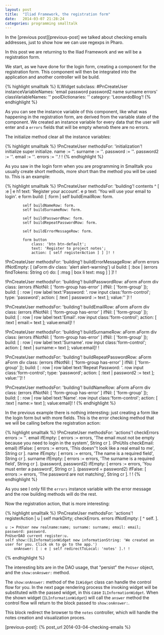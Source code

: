 ```yaml
---
layout: post
title:  "Iliad Framework, the registration form"
date:   2014-03-07 21:28:24
categories: programming smalltalk
---
```


In the [previous post][previous-post] we talked about checking emails
addresses, just to show how we can use regexps in Pharo.

In this post we are returning to the Iliad Framework and we will be a
registration form.

We start, as we have done for the login form, creating a component for
the registration form. This component will then be integrated into the
application and another controller will be build.

{% highlight smalltalk %}
ILWidget subclass: #PnCreateUser
	instanceVariableNames: 'email password password2 name surname errors'
	classVariableNames: ''
	poolDictionaries: ''
	category: 'LeonardoBlog'!
{% endhighlight %}

As you can see the instance variable of this component, like what was
happening in the registration form, are derived from the variable
state of the component. We created an instance variable for every data
that the user will enter and a `errors` fields that will be empty whenxb
there are no errors.

The initialize method clear all the instance variables:

{% highlight smalltalk %}
!PnCreateUser methodsFor: 'initialization'!
initialize
	super initialize.
	name := ''.
	surname := ''.
	password := ''.
	password2 := ''.
	email := ''.
	errors := ''.! !
{% endhighlight %}

As you saw in the login form when you are programming in Smalltalk you
usually create short methods, more short than the method you will be
used to. This is an example:


{% highlight smalltalk %}
!PnCreateUser methodsFor: 'building'!
contents
	^ [ :e | 
	e h1 text: 'Register your account'.
	e p
		text:
			'You will use your email to login'.
	e form
		build: [ :form | 
			self buildEmailRow: form.
			
			self buildNameRow: form.
			self buildSurnameRow: form.
			
			self buildPasswordRow: form.
			self buildRepeatPasswordRow: form.
			
			self buildErrorMessageRow: form.
			
			form button
				class: 'btn btn-default';
				text: 'Register to project notes';
				action: [ self registerAction ] ] ]! !

!PnCreateUser methodsFor: 'building'!
buildErrorMessageRow: aForm
	errors
		ifNotEmpty: [ (aForm div class: 'alert alert-warning') ul
		build: [ :box | (errors findTokens: String cr) do: [ :msg | box li text: msg ] ] ]! !

!PnCreateUser methodsFor: 'building'!
buildPasswordRow: aForm
	aForm div class: (errors ifNotNil: [ 'form-group has-error' ] ifNil:  [ 'form-group' ]);
			build: [ : row | 
				row label text:'Password: '.
				row input class:'form-control';  type: 'password'; action: [ :text | password := text ]; value:'' ]! !

!PnCreateUser methodsFor: 'building'!
buildEmailRow: aForm
	aForm div class: (errors ifNotNil: [ 'form-group has-error' ] ifNil:  [ 'form-group' ]);
			build: [ : row | 
				row label text:'Email'.
				row input class:'form-control'; action: [ :text | email:= text ]; value:email]! !

!PnCreateUser methodsFor: 'building'!
buildSurnameRow: aForm
	aForm div class: (errors ifNotNil: [ 'form-group has-error' ] ifNil:  [ 'form-group' ]);
			build: [ : row | 
				row label text:'Surname'.
				row input class:'form-control'; action: [ :text | surname:= text ]; value:email]! !

!PnCreateUser methodsFor: 'building'!
buildRepeatPasswordRow: aForm
	aForm div class: (errors ifNotNil: [ 'form-group has-error' ] ifNil:  [ 'form-group' ]);
			build: [ : row | 
				row label text:'Repeat Password: '.
				row input class:'form-control'; type: 'password'; action: [ :text | password2 := text ]; value:'']! !

!PnCreateUser methodsFor: 'building'!
buildNameRow: aForm
	aForm div class: (errors ifNotNil: [ 'form-group has-error' ] ifNil:  [ 'form-group' ]);
			build: [ : row | 
				row label text:'Name'.
				row input class:'form-control'; action: [ :text | name:= text ]; value:email]! !
{% endhighlight %}

In the previous example there is nothing interesting: just creating a
form like the login form but with more fields. This is the error
checking method that we will be calling before the registration action:

{% highlight smalltalk %}
!PnCreateUser methodsFor: 'actions'!
checkErrors
	errors := ''.
	email ifEmpty: [ errors := errors, 'The email must not be empty because you need to login in the system', String cr ].
	(PnUtils checkEmail: email) ifFalse: [ errors := errors, 'This doesn''t look like a real email to me', String cr ].
	name ifEmpty: [ errors := errors, 'The name is a required field', String cr ].
	surname ifEmpty: [ errors := errors, 'The surname is a required field', String cr ].
	(password, password2) ifEmpty: [ errors := errors, 'You must enter a password', String cr ].
	(password = password2) ifFalse: [ errors := errors, 'The password are not matching', String cr ].
	! !
{% endhighlight %}

As you see I only fill the `errors` instance variable with the error
message and the row building methods will do the rest.

Now the registration action, that is more interesting:

{% highlight smalltalk %}
!PnCreateUser methodsFor: 'actions'!
registerAction
	| u |
	self markDirty; checkErrors.
	errors ifNotEmpty: [ ^ self. ].
	
	u := PnUser new realname:name; surname: surname; email: email; password: password.
	PnUserDAO current register:u.
	self show:(ILInformationWidget new informationString: 'We created an user for you. Click ok to go to the app.') 
		onAnswer: [ : e | self redirectToLocal: 'notes' ].! !
{% endhighlight %}

The interesting bits are in the DAO usage, that "persist" the `PnUser`
object, and the `show:onAnswer:` method.

The `show:onAnswer:` method of the `ILWidget` class can handle the
control flow for you. In the next page rendering process the invoking
widget will be substituted with the passed widget, in this case
`ILInformationWidget`. When the shown widget (`ILInformationWidget`)
will call the `answer` method the control flow will return to the
block passed to `show:onAnswer:`.

This block redirect the browser to the `notes` controller, which will
handle the notes creation and visualization proces.

[previous-post]: {% post_url 2014-03-04-checking-emails %}
